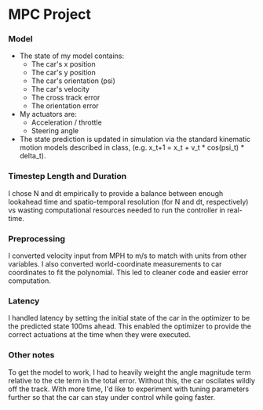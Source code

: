 # MPC Project

### Model
- The state of my model contains:
  - The car's x position
  - The car's y position
  - The car's orientation (psi)
  - The car's velocity
  - The cross track error
  - The orientation error
- My actuators are:
  - Acceleration / throttle
  - Steering angle
- The state prediction is updated in simulation via the standard kinematic motion models described in class, (e.g. x_t+1 = x_t + v_t * cos(psi_t) * delta_t).

### Timestep Length and Duration
I chose N and dt empirically to provide a balance between enough lookahead time and spatio-temporal resolution (for N and dt, respectively) vs wasting computational resources needed to run the controller in real-time.

### Preprocessing
I converted velocity input from MPH to m/s to match with units from other variables. I also converted world-coordinate measurements to car coordinates to fit the polynomial. This led to cleaner code and easier error computation.

### Latency
I handled latency by setting the initial state of the car in the optimizer to be the predicted state 100ms ahead. This enabled the optimizer to provide the correct actuations at the time when they were executed.

### Other notes
To get the model to work, I had to heavily weight the angle magnitude term relative to the cte term in the total error. Without this, the car oscilates wildly off the track. With more time, I'd like to experiment with tuning parameters further so that the car can stay under control while going faster.
